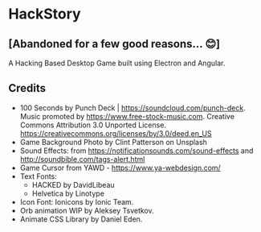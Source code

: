 # HackStory 

## [Abandoned for a few good reasons... 😊]

A Hacking Based Desktop Game built using Electron and Angular.

## Credits

- 100 Seconds by Punch Deck | https://soundcloud.com/punch-deck. Music promoted by https://www.free-stock-music.com. Creative Commons Attribution 3.0 Unported License. https://creativecommons.org/licenses/by/3.0/deed.en_US
- Game Background Photo by Clint Patterson on Unsplash
- Sound Effects: from https://notificationsounds.com/sound-effects and http://soundbible.com/tags-alert.html
- Game Cursor from YAWD - https://www.ya-webdesign.com/
- Text Fonts:
    - HACKED by DavidLibeau
    - Helvetica by Linotype
- Icon Font: Ionicons by Ionic Team.
- Orb animation WIP by Aleksey Tsvetkov.
- Animate CSS Library by Daniel Eden.
